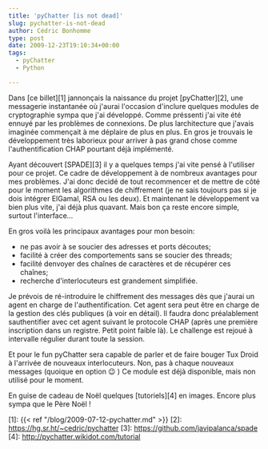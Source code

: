 ```yaml
---
title: 'pyChatter [is not dead]'
slug: pychatter-is-not-dead
author: Cédric Bonhomme
type: post
date: 2009-12-23T19:10:34+00:00
tags:
  - pyChatter
  - Python

---
```

Dans [ce billet][1] jannonçais la naissance du projet [pyChatter][2], une messagerie
instantanée où j'aurai l'occasion d'inclure quelques modules de cryptographie sympa que
j'ai développé. Comme préssenti j'ai vite été ennuyé par les problèmes de connexions.
De plus larchitecture que j'avais imaginée commençait à me déplaire de plus en plus.
En gros je trouvais le développement très laborieux pour arriver à pas grand chose comme l'authentification CHAP pourtant déjà implémenté.

Ayant découvert [SPADE][3] il y a quelques temps j'ai vite pensé à l'utiliser pour ce
projet. Ce cadre de développement à de nombreux avantages pour mes problèmes.
J'ai donc decidé de tout recommencer et de mettre de côté pour le moment les algorithmes
de chiffrement (je ne sais toujours pas si je dois intégrer ElGamal, RSA ou les deux).
Et maintenant le développement va bien plus vite, j'ai déjà plus quavant.
Mais bon ça reste encore simple, surtout l'interface…

En gros voilà les principaux avantages pour mon besoin:

- ne pas avoir à se soucier des adresses et ports découtes;
- facilité à créer des comportements sans se soucier des threads;
- facilité denvoyer des chaînes de caractères et de récupérer ces chaînes;
- recherche d'interlocuteurs est grandement simplifiée.

Je prévois de ré-introduire le chiffrement des messages dès que j'aurai un agent en
charge de l'authentification. Cet agent sera peut être en charge de la gestion des clés
publiques (à voir en détail). Il faudra donc préalablement sauthentifier avec cet agent
suivant le protocole CHAP (après une première inscription dans un registre.
Petit point faible là). Le challenge est rejoué à intervalle régulier durant toute la
session.

Et pour le fun pyChatter sera capable de parler et de faire bouger Tux Droid à l'arrivée
de nouveaux interlocuteurs. Non, pas à chaque nouveaux messages (quoique en option 😉 )
Ce module est déjà disponible, mais non utilisé pour le moment.

En guise de cadeau de Noël quelques [tutoriels][4] en images.
Encore plus sympa que le Père Noël !

 [1]: {{< ref "/blog/2009-07-12-pychatter.md" >}}
 [2]: https://hg.sr.ht/~cedric/pychatter
 [3]: https://github.com/javipalanca/spade
 [4]: http://pychatter.wikidot.com/tutorial
